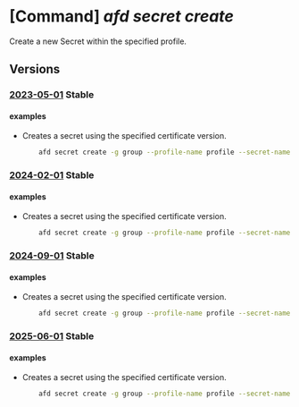 # [Command] _afd secret create_

Create a new Secret within the specified profile.

## Versions

### [2023-05-01](/Resources/mgmt-plane/L3N1YnNjcmlwdGlvbnMve30vcmVzb3VyY2Vncm91cHMve30vcHJvdmlkZXJzL21pY3Jvc29mdC5jZG4vcHJvZmlsZXMve30vc2VjcmV0cy97fQ==/2023-05-01.xml) **Stable**

<!-- mgmt-plane /subscriptions/{}/resourcegroups/{}/providers/microsoft.cdn/profiles/{}/secrets/{} 2023-05-01 -->

#### examples

- Creates a secret using the specified certificate version.
    ```bash
        afd secret create -g group --profile-name profile --secret-name secret1 --secret-version version1 --secret-source /subscriptions/sub1/resourceGroups/rg1/providers/Microsoft.KeyVault/vaults/vault1/secrets/cert1
    ```

### [2024-02-01](/Resources/mgmt-plane/L3N1YnNjcmlwdGlvbnMve30vcmVzb3VyY2Vncm91cHMve30vcHJvdmlkZXJzL21pY3Jvc29mdC5jZG4vcHJvZmlsZXMve30vc2VjcmV0cy97fQ==/2024-02-01.xml) **Stable**

<!-- mgmt-plane /subscriptions/{}/resourcegroups/{}/providers/microsoft.cdn/profiles/{}/secrets/{} 2024-02-01 -->

#### examples

- Creates a secret using the specified certificate version.
    ```bash
        afd secret create -g group --profile-name profile --secret-name secret1 --secret-version version1 --secret-source /subscriptions/sub1/resourceGroups/rg1/providers/Microsoft.KeyVault/vaults/vault1/secrets/cert1
    ```

### [2024-09-01](/Resources/mgmt-plane/L3N1YnNjcmlwdGlvbnMve30vcmVzb3VyY2Vncm91cHMve30vcHJvdmlkZXJzL21pY3Jvc29mdC5jZG4vcHJvZmlsZXMve30vc2VjcmV0cy97fQ==/2024-09-01.xml) **Stable**

<!-- mgmt-plane /subscriptions/{}/resourcegroups/{}/providers/microsoft.cdn/profiles/{}/secrets/{} 2024-09-01 -->

#### examples

- Creates a secret using the specified certificate version.
    ```bash
        afd secret create -g group --profile-name profile --secret-name secret1 --secret-version version1 --secret-source /subscriptions/sub1/resourceGroups/rg1/providers/Microsoft.KeyVault/vaults/vault1/secrets/cert1
    ```

### [2025-06-01](/Resources/mgmt-plane/L3N1YnNjcmlwdGlvbnMve30vcmVzb3VyY2Vncm91cHMve30vcHJvdmlkZXJzL21pY3Jvc29mdC5jZG4vcHJvZmlsZXMve30vc2VjcmV0cy97fQ==/2025-06-01.xml) **Stable**

<!-- mgmt-plane /subscriptions/{}/resourcegroups/{}/providers/microsoft.cdn/profiles/{}/secrets/{} 2025-06-01 -->

#### examples

- Creates a secret using the specified certificate version.
    ```bash
        afd secret create -g group --profile-name profile --secret-name secret1 --secret-version version1 --secret-source /subscriptions/sub1/resourceGroups/rg1/providers/Microsoft.KeyVault/vaults/vault1/secrets/cert1
    ```
